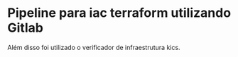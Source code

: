 # Pipeline para iac terraform utilizando Gitlab
Além disso foi utilizado o verificador de infraestrutura kics.

